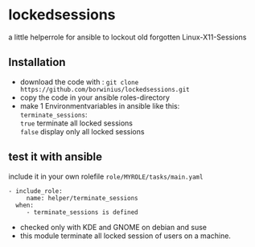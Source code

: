 # lockedsessions
a little helperrole for ansible to lockout old forgotten Linux-X11-Sessions


## Installation
- download the code with : `git clone https://github.com/borwinius/lockedsessions.git`
- copy the code in your ansible roles-directory
- make 1 Environmentvariables in ansible like this:  
  `terminate_sessions`:  
  `true` terminate all locked sessions  
  `false` display only all locked sessions  
## test it with ansible  
include it in your own rolefile `role/MYROLE/tasks/main.yaml`  
```
- include_role:
     name: helper/terminate_sessions
  when:
     - terminate_sessions is defined
```

- checked only with KDE and GNOME on debian and suse
- this module terminate all locked session of users on a machine.
